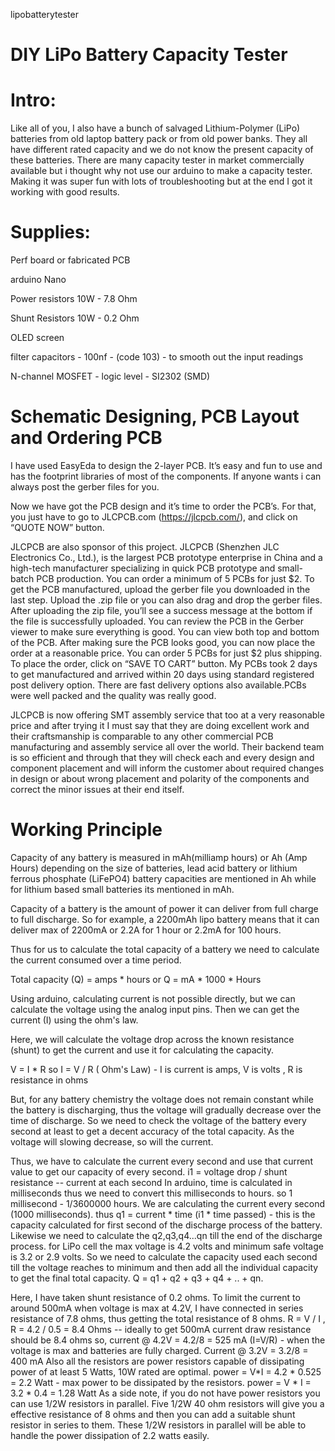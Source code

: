  lipobatterytester
# DIY LiPo Battery Capacity Tester

# Intro:

Like all of you, I also have a bunch of salvaged Lithium-Polymer (LiPo) batteries from old laptop battery pack or from old power banks. They all have different rated capacity and we do not know the present capacity of these batteries. There are many capacity tester in market commercially available but i thought why not use our arduino to make a capacity tester. Making it was super fun with lots of troubleshooting but at the end I got it working with good results.

# Supplies:
Perf board or fabricated PCB

arduino Nano

Power resistors 10W - 7.8 Ohm

Shunt Resistors 10W - 0.2 Ohm

OLED screen

filter capacitors - 100nf - (code 103) - to smooth out the input readings

N-channel MOSFET - logic level - SI2302 (SMD)


# Schematic Designing, PCB Layout and Ordering PCB

I have used EasyEda to design the 2-layer PCB.
It’s easy and fun to use and has the footprint libraries of most of the components. If anyone wants i can always post the gerber files for you.

Now we have got the PCB design and it’s time to order the PCB’s. For that, you just have to go to JLCPCB.com (https://jlcpcb.com/), and click on “QUOTE NOW” button.

JLCPCB are also sponsor of this project. JLCPCB (Shenzhen JLC Electronics Co., Ltd.), is the largest PCB prototype enterprise in China and a high-tech manufacturer specializing in quick PCB prototype and small-batch PCB production. You can order a minimum of 5 PCBs for just $2. To get the PCB manufactured, upload the gerber file you downloaded in the last step. Upload the .zip file or you can also drag and drop the gerber files. After uploading the zip file, you’ll see a success message at the bottom if the file is successfully uploaded. You can review the PCB in the Gerber viewer to make sure everything is good. You can view both top and bottom of the PCB. After making sure the PCB looks good, you can now place the order at a reasonable price. You can order 5 PCBs for just $2 plus shipping. To place the order, click on “SAVE TO CART” button. My PCBs took 2 days to get manufactured and arrived within 20 days using standard registered post delivery option. There are fast delivery options also available.PCBs were well packed and the quality was really good.

JLCPCB is now offering SMT assembly service that too at a very reasonable price and after trying it I must say that they are doing excellent work and their craftsmanship is comparable to any other commercial PCB manufacturing and assembly service all over the world. Their backend team is so efficient and through that they will check each and every design and component placement and will inform the customer about required changes in design or about wrong placement and polarity of the components and correct the minor issues at their end itself.

# Working Principle

Capacity of any battery is measured in mAh(milliamp hours) or Ah (Amp Hours) depending on the size of batteries, lead acid battery or lithium ferrous phosphate (LiFePO4) battery capacities are mentioned in Ah while for lithium based small batteries its mentioned in mAh.

Capacity of a battery is the amount of power it can deliver from full charge to full discharge. So for example, a 2200mAh lipo battery means that it can deliver max of 2200mA or 2.2A for 1 hour or 2.2mA for 100 hours.

Thus for us to calculate the total capacity of a battery we need to calculate the current consumed over a time period.

Total capacity (Q) = amps * hours or Q = mA * 1000 * Hours

Using arduino, calculating current is not possible directly, but we can calculate the voltage using the analog input pins. Then we can get the current (I) using the ohm's law.

Here, we will calculate the voltage drop across the known resistance (shunt) to get the current and use it for calculating the capacity.

V = I * R so I = V / R ( Ohm's Law) - I is current is amps, V is volts , R is resistance in ohms

But, for any battery chemistry the voltage does not remain constant while the battery is discharging, thus the voltage will gradually decrease over the time of discharge. So we need to check the voltage of the battery every second at least to get a decent accuracy of the total capacity. As the voltage will slowing decrease, so will the current.

Thus, we have to calculate the current every second and use that current value to get our capacity of every second.
i1 = voltage drop / shunt resistance -- current at each second
In arduino, time is calculated in milliseconds thus we need to convert this milliseconds to hours.
so 1 millisecond - 1/3600000 hours.
We are calculating the current every second (1000 milliseconds).
thus q1 = current * time (i1 * time passed) - this is the capacity calculated for first second of the discharge process of the battery. Likewise we need to calculate the q2,q3,q4...qn till the end of the discharge process.
for LiPo cell the max voltage is 4.2 volts and minimum safe voltage is 3.2 or 2.9 volts. So we need to calculate the capacity used each second till the voltage reaches to minimum and then add all the individual capacity to get the final total capacity.
Q = q1 + q2 + q3 + q4 + .. + qn.

Here, I have taken shunt resistance of 0.2 ohms.
To limit the current to around 500mA when voltage is max at 4.2V, I have connected in series resistance of 7.8 ohms, thus getting the total resistance of 8 ohms.
R = V / I , R = 4.2 / 0.5 = 8.4 Ohms -- ideally to get 500mA current draw resistance should be 8.4 ohms
so, current @ 4.2V = 4.2/8 = 525 mA (I=V/R) - when the voltage is max and batteries are fully charged.
Current @ 3.2V = 3.2/8 = 400 mA
Also all the resistors are power resistors capable of dissipating power of at least 5 Watts, 10W rated are optimal.
power = V*I = 4.2 * 0.525 = 2.2 Watt - max power to be dissipated by the resistors.
power = V * I = 3.2 * 0.4 = 1.28 Watt
As a side note, if you do not have power resistors you can use 1/2W resistors in parallel. Five 1/2W 40 ohm resistors will give you a effective resistance of 8 ohms and then you can add a suitable shunt resistor in series to them. These 1/2W resistors in parallel will be able to handle the power dissipation of 2.2 watts easily.
